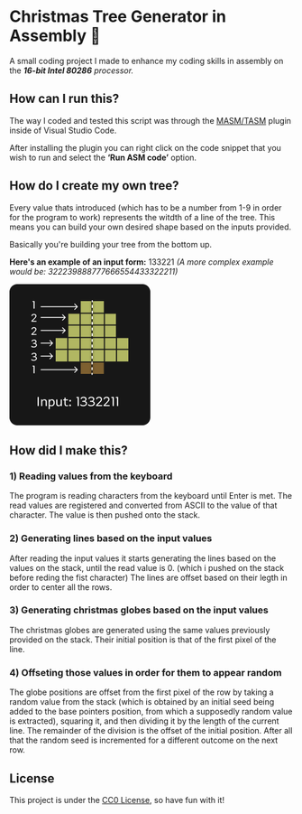 # Christmas Tree Generator in Assembly 🎄


A small coding project I made to enhance my coding skills in assembly on the _**16-bit Intel 80286** processor._

## How can I run this?

The way I coded and tested this script was through the [MASM/TASM](https://marketplace.visualstudio.com/items?itemName=xsro.masm-tasm) plugin inside of Visual Studio Code.

After installing the plugin you can right click on the code snippet that you wish to run and select the **‘Run ASM code’** option.

## How do I create my own tree?

Every value thats introduced (which has to be a number from 1-9 in order for the program to work) represents the witdth of a line of the tree. This means you can build your own desired shape based on the inputs provided.

Basically you're building your tree from the bottom up.

**Here's an example of an input form:** 133221
_(A more complex example would be:  322239888777666554433322211)_

![ExampleImage](https://github.com/VladBonciu/christmas-tree-gen/blob/main/ExampleImage.png)

## How did I make this?

### 1) Reading values from the keyboard
The program is reading characters from the keyboard until Enter is met. The read values are registered and converted from ASCII to the value of that character. The value is then pushed onto the stack.
### 2) Generating lines based on the input values
After reading the input values it starts generating the lines based on the values on the stack, until the read value is 0. (which i pushed on the stack before reding the fist character) The lines are offset based on their legth in order to center all the rows.
### 3) Generating christmas globes based on the input values
The christmas globes are generated using the same values previously provided on the stack. Their initial position is that of the first pixel of the line.
### 4) Offseting those values in order for them to appear random
The globe positions are offset from the first pixel of the row by taking a random value from the stack (which is obtained by an initial seed being added to the base pointers position, from which a supposedly random value is extracted), squaring it, and then dividing it by the length of the current line. The remainder of the division is the offset of the initial position. After all that the random seed is incremented for a different outcome on the next row.

## License

This project is under the [CC0 License](https://creativecommons.org/public-domain/cc0/), so have fun with it!
